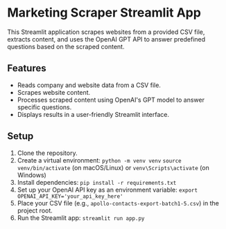 # Marketing Scraper Streamlit App

This Streamlit application scrapes websites from a provided CSV file, extracts content, and uses the OpenAI GPT API to answer predefined questions based on the scraped content.

## Features

- Reads company and website data from a CSV file.
- Scrapes website content.
- Processes scraped content using OpenAI's GPT model to answer specific questions.
- Displays results in a user-friendly Streamlit interface.

## Setup

1.  Clone the repository.
2.  Create a virtual environment:
    `python -m venv venv`
    `source venv/bin/activate` (on macOS/Linux) or `venv\Scripts\activate` (on Windows)
3.  Install dependencies:
    `pip install -r requirements.txt`
4.  Set up your OpenAI API key as an environment variable:
    `export OPENAI_API_KEY='your_api_key_here'`
5.  Place your CSV file (e.g., `apollo-contacts-export-batch1-5.csv`) in the project root.
6.  Run the Streamlit app:
    `streamlit run app.py`
